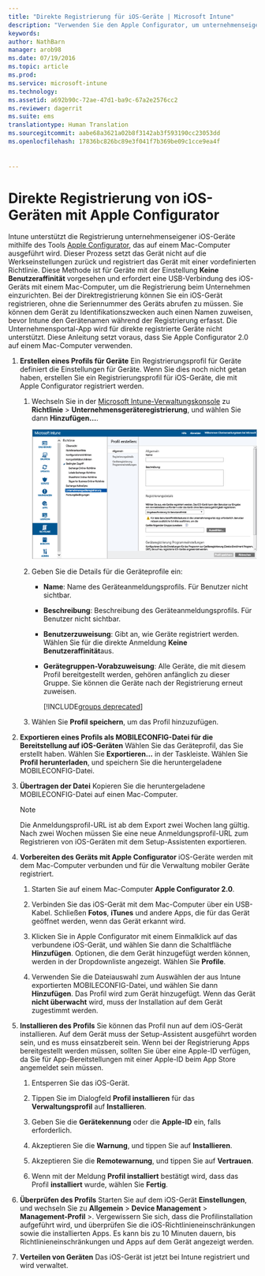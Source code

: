 ```yaml
---
title: "Direkte Registrierung für iOS-Geräte | Microsoft Intune"
description: "Verwenden Sie den Apple Configurator, um unternehmenseigene iOS-Geräte direkt mit einer vordefinierten Richtlinie zu registrieren, indem Sie sie über USB an einen Mac-Computer anschließen."
keywords: 
author: NathBarn
manager: arob98
ms.date: 07/19/2016
ms.topic: article
ms.prod: 
ms.service: microsoft-intune
ms.technology: 
ms.assetid: a692b90c-72ae-47d1-ba9c-67a2e2576cc2
ms.reviewer: dagerrit
ms.suite: ems
translationtype: Human Translation
ms.sourcegitcommit: aabe68a3621a02b8f3142ab3f593190cc23053dd
ms.openlocfilehash: 17836bc826bc89e3f041f7b369be09c1cce9ea4f


---
```


# Direkte Registrierung von iOS-Geräten mit Apple Configurator
Intune unterstützt die Registrierung unternehmenseigener iOS-Geräte mithilfe des Tools [Apple Configurator](http://go.microsoft.com/fwlink/?LinkId=518017), das auf einem Mac-Computer ausgeführt wird. Dieser Prozess setzt das Gerät nicht auf die Werkseinstellungen zurück und registriert das Gerät mit einer vordefinierten Richtlinie. Diese Methode ist für Geräte mit der Einstellung **Keine Benutzeraffinität** vorgesehen und erfordert eine USB-Verbindung des iOS-Geräts mit einem Mac-Computer, um die Registrierung beim Unternehmen einzurichten. Bei der Direktregistrierung können Sie ein iOS-Gerät registrieren, ohne die Seriennummer des Geräts abrufen zu müssen. Sie können dem Gerät zu Identifikationszwecken auch einen Namen zuweisen, bevor Intune den Gerätenamen während der Registrierung erfasst. Die Unternehmensportal-App wird für direkte registrierte Geräte nicht unterstützt. Diese Anleitung setzt voraus, dass Sie Apple Configurator 2.0 auf einem Mac-Computer verwenden.

1.  **Erstellen eines Profils für Geräte** Ein Registrierungsprofil für Geräte definiert die Einstellungen für Geräte. Wenn Sie dies noch nicht getan haben, erstellen Sie ein Registrierungsprofil für iOS-Geräte, die mit Apple Configurator registriert werden.

    1.  Wechseln Sie in der [Microsoft Intune-Verwaltungskonsole](http://manage.microsoft.com) zu **Richtlinie** &gt; **Unternehmensgeräteregistrierung**, und wählen Sie dann **Hinzufügen…**.

        ![Erstellen einer Profilseite für die Geräteregistrierung](../media/pol-sa-corp-enroll.png)

    2.  Geben Sie die Details für die Geräteprofile ein:

        -   **Name**: Name des Geräteanmeldungsprofils. Für Benutzer nicht sichtbar.

        -   **Beschreibung**: Beschreibung des Geräteanmeldungsprofils. Für Benutzer nicht sichtbar.

        -   **Benutzerzuweisung**: Gibt an, wie Geräte registriert werden. Wählen Sie für die direkte Anmeldung **Keine Benutzeraffinität**aus.

        -   **Gerätegruppen-Vorabzuweisung**: Alle Geräte, die mit diesem Profil bereitgestellt werden, gehören anfänglich zu dieser Gruppe. Sie können die Geräte nach der Registrierung erneut zuweisen.

            [!INCLUDE[groups deprecated](../includes/group-deprecation.md)]

    3.  Wählen Sie **Profil speichern**, um das Profil hinzuzufügen.

5.  **Exportieren eines Profils als MOBILECONFIG-Datei für die Bereitstellung auf iOS-Geräten** Wählen Sie das Geräteprofil, das Sie erstellt haben. Wählen Sie **Exportieren…** in der Taskleiste. Wählen Sie **Profil herunterladen**, und speichern Sie die heruntergeladene MOBILECONFIG-Datei.

6.  **Übertragen der Datei** Kopieren Sie die heruntergeladene MOBILECONFIG-Datei auf einen Mac-Computer.
    > [!NOTE]
    > Die Anmeldungsprofil-URL ist ab dem Export zwei Wochen lang gültig. Nach zwei Wochen müssen Sie eine neue Anmeldungsprofil-URL zum Registrieren von iOS-Geräten mit dem Setup-Assistenten exportieren.
7.  **Vorbereiten des Geräts mit Apple Configurator** iOS-Geräte werden mit dem Mac-Computer verbunden und für die Verwaltung mobiler Geräte registriert.

    1.  Starten Sie auf einem Mac-Computer **Apple Configurator 2.0**.

    2.  Verbinden Sie das iOS-Gerät mit dem Mac-Computer über ein USB-Kabel. Schließen **Fotos**, **iTunes** und andere Apps, die für das Gerät geöffnet werden, wenn das Gerät erkannt wird.

    3.  Klicken Sie in Apple Configurator mit einem Einmalklick auf das verbundene iOS-Gerät, und wählen Sie dann die Schaltfläche **Hinzufügen**. Optionen, die dem Gerät hinzugefügt werden können, werden in der Dropdownliste angezeigt. Wählen Sie **Profile**.

    4.  Verwenden Sie die Dateiauswahl zum Auswählen der aus Intune exportierten MOBILECONFIG-Datei, und wählen Sie dann **Hinzufügen**. Das Profil wird zum Gerät hinzugefügt.  Wenn das Gerät **nicht überwacht** wird, muss der Installation auf dem Gerät zugestimmt werden.

8.  **Installieren des Profils** Sie können das Profil nun auf dem iOS-Gerät installieren. Auf dem Gerät muss der Setup-Assistent ausgeführt worden sein, und es muss einsatzbereit sein.  Wenn bei der Registrierung Apps bereitgestellt werden müssen, sollten Sie über eine Apple-ID verfügen, da Sie für App-Bereitstellungen mit einer Apple-ID beim App Store angemeldet sein müssen.

    1.  Entsperren Sie das iOS-Gerät.

    2.  Tippen Sie im Dialogfeld **Profil installieren** für das **Verwaltungsprofil** auf **Installieren**.

    3.  Geben Sie die **Gerätekennung** oder die **Apple-ID** ein, falls erforderlich.

    4.  Akzeptieren Sie die **Warnung**, und tippen Sie auf **Installieren**.

    5.  Akzeptieren Sie die **Remotewarnung**, und tippen Sie auf **Vertrauen**.

    6.  Wenn mit der Meldung **Profil installiert** bestätigt wird, dass das Profil **installiert** wurde, wählen Sie **Fertig**.

9. **Überprüfen des Profils**
    Starten Sie auf dem iOS-Gerät **Einstellungen**, und wechseln Sie zu **Allgemein** &gt; **Device Management** &gt; **Management-Profil** &gt;. Vergewissern Sie sich, dass die Profilinstallation aufgeführt wird, und überprüfen Sie die iOS-Richtlinieneinschränkungen sowie die installierten Apps. Es kann bis zu 10 Minuten dauern, bis Richtlinieneinschränkungen und Apps auf dem Gerät angezeigt werden.

10. **Verteilen von Geräten** Das iOS-Gerät ist jetzt bei Intune registriert und wird verwaltet.



<!--HONumber=Aug16_HO1-->


